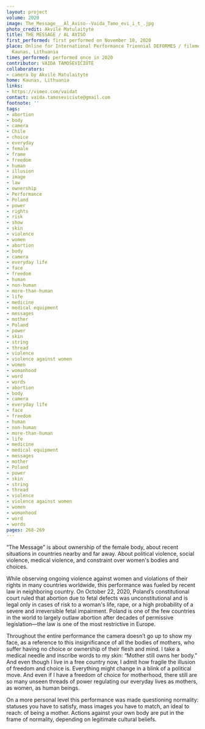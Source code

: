 ```yaml
---
layout: project
volume: 2020
image: The_Message___Al_Aviso--Vaida_Tamo_evi_i_t_.jpg
photo_credit: Akvilė Matulaitytė
title: THE MESSAGE / AL AVISO
first_performed: first performed on November 10, 2020
place: Online for International Performance Triennial DEFORMES / filemed at home in
  Kaunas, Lithuania
times_performed: performed once in 2020
contributor: VAIDA TAMOŠEVIČIŪTĖ
collaborators:
- camera by Akvilė Matulaitytė
home: Kaunas, Lithuania
links:
- https://vimeo.com/vaidat
contact: vaida.tamoseviciute@gmail.com
footnote: ''
tags:
- abortion
- body
- camera
- Chile
- choice
- everyday
- female
- frame
- freedom
- human
- illusion
- image
- law
- ownership
- Performance
- Poland
- power
- rights
- risk
- show
- skin
- violence
- women
- abortion
- body
- camera
- everyday life
- face
- freedom
- human
- non-human
- more-than-human
- life
- medicine
- medical equipment
- messages
- mother
- Poland
- power
- skin
- string
- thread
- violence
- violence against women
- women
- womanhood
- word
- words
- abortion
- body
- camera
- everyday life
- face
- freedom
- human
- non-human
- more-than-human
- life
- medicine
- medical equipment
- messages
- mother
- Poland
- power
- skin
- string
- thread
- violence
- violence against women
- women
- womanhood
- word
- words
pages: 268-269
---
```


“The Message” is about ownership of the female body, about recent situations in countries nearby and far away. About political violence, social violence, medical violence, and constraint over women's bodies and choices.

While observing ongoing violence against women and violations of their rights in many countries worldwide, this performance was fueled by recent law in neighboring country. On October 22, 2020, Poland’s constitutional court ruled that abortion due to fetal defects was unconstitutional and is legal only in cases of risk to a woman's life, rape, or a high probability of a severe and irreversible fetal impairment. Poland is one of the few countries in the world to largely outlaw abortion after decades of permissive legislation—the law is one of the most restrictive in Europe.

Throughout the entire performance the camera doesn’t go up to show my face, as a reference to this insignificance of all the bodies of mothers, who suffer having no choice or ownership of their flesh and mind. I take a medical needle and inscribe words to my skin: “Mother still owns her body.” And even though I live in a free country now, I admit how fragile the illusion of freedom and choice is. Everything might change in a blink of a political move. And even if I have a freedom of choice for motherhood, there still are so many unseen threads of power regulating our everyday lives as mothers, as women, as human beings.

On a more personal level this performance was made questioning normality: statuses you have to satisfy, mass images you have to match, an ideal to reach: of being a mother. Actions against your own body are put in the frame of normality, depending on legitimate cultural beliefs.